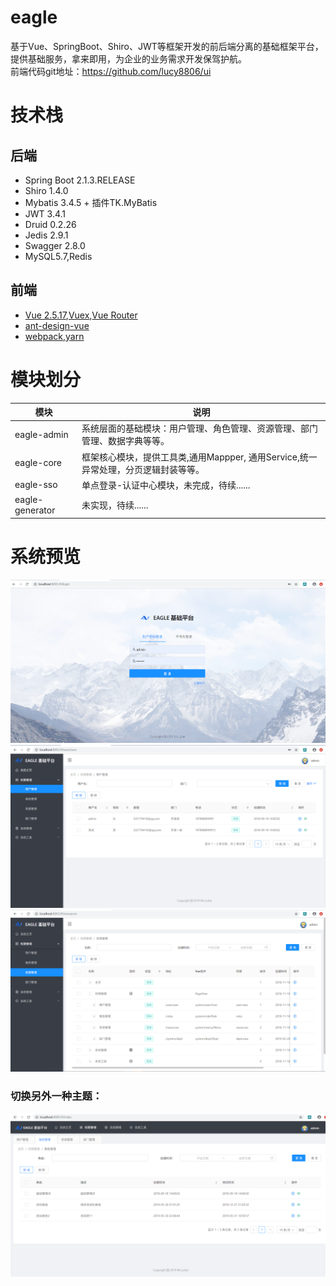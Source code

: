 # eagle
基于Vue、SpringBoot、Shiro、JWT等框架开发的前后端分离的基础框架平台，提供基础服务，拿来即用，为企业的业务需求开发保驾护航。<br>
前端代码git地址：https://github.com/lucy8806/ui

# 技术栈
## 后端
* Spring Boot 2.1.3.RELEASE
* Shiro 1.4.0
* Mybatis 3.4.5 + 插件TK.MyBatis
* JWT 3.4.1
* Druid 0.2.26
* Jedis 2.9.1
* Swagger 2.8.0
* MySQL5.7,Redis
## 前端
* [Vue 2.5.17](https://cn.vuejs.org/),[Vuex](https://vuex.vuejs.org/zh/),[Vue Router](https://router.vuejs.org/zh/)
* [ant-design-vue](https://vue.ant.design/docs/vue/introduce-cn/)
* [webpack](https://www.webpackjs.com/),[yarn](https://yarnpkg.com/zh-Hans/)

# 模块划分

| 模块         | 说明                      |    
| ---------- | ----------------------- |
| eagle-admin  | 系统层面的基础模块：用户管理、角色管理、资源管理、部门管理、数据字典等等。 |      
| eagle-core  | 框架核心模块，提供工具类,通用Mappper, 通用Service,统一异常处理，分页逻辑封装等等。|    
| eagle-sso | 单点登录-认证中心模块，未完成，待续...... |
| eagle-generator | 未实现，待续...... |

# 系统预览
![](doc/img/1.jpg)
![](doc/img/2.jpg)
![](doc/img/3.jpg)
### 切换另外一种主题：
![](doc/img/4.jpg)
